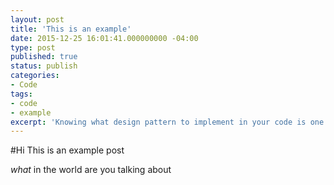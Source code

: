 ```yaml
---
layout: post
title: 'This is an example'
date: 2015-12-25 16:01:41.000000000 -04:00
type: post
published: true
status: publish
categories:
- Code
tags:
- code
- example
excerpt: 'Knowing what design pattern to implement in your code is one of the most important skills to have as a competent iOS developer.'
---
```

#Hi This is an example post

_what_ in the world are you talking about
